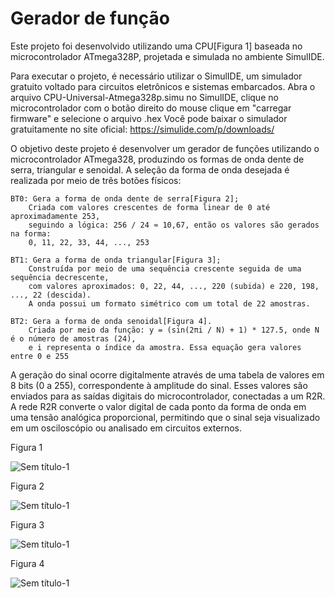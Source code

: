 # Gerador de função
Este projeto foi desenvolvido utilizando uma CPU[Figura 1] baseada no microcontrolador ATmega328P, projetada e simulada no ambiente SimulIDE.

Para executar o projeto, é necessário utilizar o SimulIDE, um simulador gratuito voltado para circuitos eletrônicos e sistemas embarcados. Abra o arquivo CPU-Universal-Atmega328p.simu no SimulIDE, clique no microcontrolador com o botão direito do mouse clique em "carregar firmware" e selecione o arquivo .hex
Você pode baixar o simulador gratuitamente no site oficial: https://simulide.com/p/downloads/

O objetivo deste projeto é desenvolver um gerador de funções utilizando o microcontrolador ATmega328, produzindo os formas de onda dente de serra, triangular e senoidal. A seleção da forma de onda desejada é realizada por meio de três botões físicos:

    BT0: Gera a forma de onda dente de serra[Figura 2];
        Criada com valores crescentes de forma linear de 0 até aproximadamente 253,
        seguindo a lógica: 256 / 24 ≈ 10,67, então os valores são gerados na forma:
        0, 11, 22, 33, 44, ..., 253

    BT1: Gera a forma de onda triangular[Figura 3];
        Construída por meio de uma sequência crescente seguida de uma sequência decrescente,
        com valores aproximados: 0, 22, 44, ..., 220 (subida) e 220, 198, ..., 22 (descida).
        A onda possui um formato simétrico com um total de 22 amostras.

    BT2: Gera a forma de onda senoidal[Figura 4].
        Criada por meio da função: y = (sin(2πi / N) + 1) * 127.5, onde N é o número de amostras (24),
        e i representa o índice da amostra. Essa equação gera valores entre 0 e 255

A geração do sinal ocorre digitalmente através de uma tabela de valores em 8 bits (0 a 255), correspondente à amplitude do sinal. Esses valores são enviados para as saídas digitais do microcontrolador, conectadas a um R2R. A rede R2R converte o valor digital de cada ponto da forma de onda em uma tensão analógica proporcional, permitindo que o sinal seja visualizado em um osciloscópio ou analisado em circuitos externos.


Figura 1

![Sem título-1](https://github.com/user-attachments/assets/3d961b83-1f1e-4424-b1d4-4e2bc2262703)

Figura 2

![Sem título-1](https://github.com/user-attachments/assets/a685e367-c78b-4e54-bd46-f1602e2fa7ae)

Figura 3

![Sem título-1](https://github.com/user-attachments/assets/47388ceb-b033-45af-8c18-2acdeb5c1945)

Figura 4

![Sem título-1](https://github.com/user-attachments/assets/104abd0d-0522-4c45-bb97-8d97db78bcc8)


